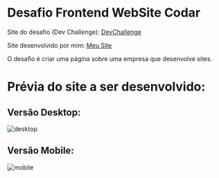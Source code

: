 # Desafio Frontend WebSite Codar

Site do desafio (Dev Challenge): <a href="https://devchallenge.com.br/challenges/5ed47992adee277fae224a0b/details" target="_blank">DevChallenge</a>

Site desenvolvido por mim: <a href="https://codar-challenge.vercel.app/" target="_blank">Meu Site</a>

O desafio é criar uma página sobre uma empresa que desenvolve sites.

# Prévia do site a ser desenvolvido:
## Versão Desktop:

![desktop](https://user-images.githubusercontent.com/49801321/135285458-efddc2e8-b1a3-49ca-a371-eb895444490a.png)

## Versão Mobile:

![mobile](https://user-images.githubusercontent.com/49801321/135285628-d822c157-c221-41cb-bb1a-5d69da4d6144.png)
